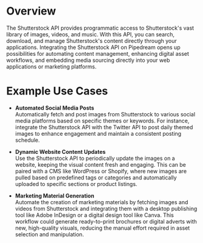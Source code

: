 # Overview

The Shutterstock API provides programmatic access to Shutterstock's vast library of images, videos, and music. With this API, you can search, download, and manage Shutterstock's content directly through your applications. Integrating the Shutterstock API on Pipedream opens up possibilities for automating content management, enhancing digital asset workflows, and embedding media sourcing directly into your web applications or marketing platforms.

# Example Use Cases

- **Automated Social Media Posts**  
  Automatically fetch and post images from Shutterstock to various social media platforms based on specific themes or keywords. For instance, integrate the Shutterstock API with the Twitter API to post daily themed images to enhance engagement and maintain a consistent posting schedule.

- **Dynamic Website Content Updates**  
  Use the Shutterstock API to periodically update the images on a website, keeping the visual content fresh and engaging. This can be paired with a CMS like WordPress or Shopify, where new images are pulled based on predefined tags or categories and automatically uploaded to specific sections or product listings.

- **Marketing Material Generation**  
  Automate the creation of marketing materials by fetching images and videos from Shutterstock and integrating them with a desktop publishing tool like Adobe InDesign or a digital design tool like Canva. This workflow could generate ready-to-print brochures or digital adverts with new, high-quality visuals, reducing the manual effort required in asset selection and manipulation.

